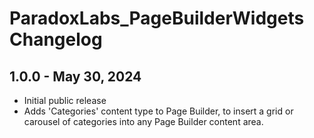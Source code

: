 # ParadoxLabs_PageBuilderWidgets Changelog

## 1.0.0 - May 30, 2024
- Initial public release
- Adds 'Categories' content type to Page Builder, to insert a grid or carousel of categories into any Page Builder content area.
